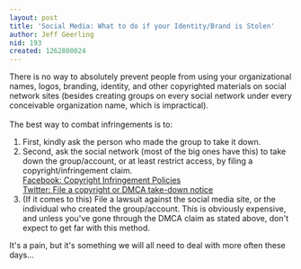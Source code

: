 ```yaml
---
layout: post
title: 'Social Media: What to do if your Identity/Brand is Stolen'
author: Jeff Geerling
nid: 193
created: 1262800024
---
```

<p>
	There is no way to absolutely prevent people from using your organizational names, logos, branding, identity, and other copyrighted materials on social network sites (besides creating groups on every social network under every conceivable organization name, which is impractical).<br />
	<br />
	The best way to combat infringements is to:</p>
<ol>
	<li>
		First, kindly ask the person who made the group to take it down.</li>
	<li>
		Second, ask the social network (most of the big ones have this) to take down the group/account, or at least restrict access, by filing a copyright/infringement claim.<br />
		<a href="http://www.facebook.com/legal/copyright.php">Facebook: Copyright Infringement Policies<br />
		</a><a href="http://help.twitter.com/forums/26257/entries/15795">Twitter: File a copyright or DMCA take-down notice</a></li>
	<li>
		(If it comes to this) File a lawsuit against the social media site, or the individual who created the group/account. This is obviously expensive, and unless you&#39;ve gone through the DMCA claim as stated above, don&#39;t expect to get far with this method.</li>
</ol>
<p>
	It&#39;s a pain, but it&#39;s something we will all need to deal with more often these days...</p>
